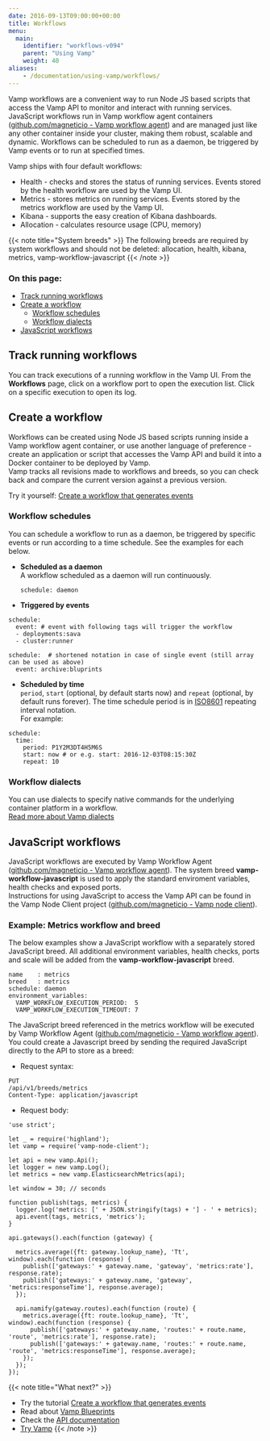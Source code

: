 ```yaml
---
date: 2016-09-13T09:00:00+00:00
title: Workflows
menu:
  main:
    identifier: "workflows-v094"
    parent: "Using Vamp"
    weight: 40
aliases:
    - /documentation/using-vamp/workflows/
---
```


Vamp workflows are a convenient way to run Node JS based scripts that access the Vamp API to monitor and interact with running services. JavaScript workflows run in Vamp workflow agent containers ([github.com/magneticio - Vamp workflow agent](https://github.com/magneticio/vamp-workflow-agent)) and are managed just like any other container inside your cluster, making them robust, scalable and dynamic. Workflows can be scheduled to run as a daemon, be triggered by Vamp events or to run at specified times. 

Vamp ships with four default workflows:

* Health  - checks and stores the status of running services. Events stored by the health workflow are used by the Vamp UI.
* Metrics - stores metrics on running services. Events stored by the metrics workflow are used by the Vamp UI.
* Kibana - supports the easy creation of Kibana dashboards.
* Allocation - calculates resource usage (CPU, memory)

{{< note title="System breeds" >}}
The following breeds are required by system workflows and should not be deleted: allocation, health, kibana, metrics, vamp-workflow-javascript
{{< /note >}}

### On this page:
- [Track running workflows](/documentation/using-vamp/v0.9.4/workflows/#track-running-workflows)
- [Create a workflow](/documentation/using-vamp/v0.9.4/workflows/#create-a-workflow)
  * [Workflow schedules](/documentation/using-vamp/v0.9.4/workflows/#workflow-schedules)
  * [Workflow dialects](/documentation/using-vamp/v0.9.4/workflows/#workflow-dialects)
- [JavaScript workflows](/documentation/using-vamp/v0.9.4/workflows/#javascript-workflows)

## Track running workflows

You can track executions of a running workflow in the Vamp UI. From the **Workflows** page, click on a workflow port to open the execution list. Click on a specific execution to open its log.

## Create a workflow

Workflows can be created using Node JS based scripts running inside a Vamp workflow agent container, or use another language of preference - create an application or script that accesses the Vamp API and build it into a Docker container to be deployed by Vamp.  
Vamp tracks all revisions made to workflows and breeds, so you can check back and compare the current version against a previous version.

Try it yourself: [Create a workflow that generates events](/documentation/tutorials/create-a-workflow/)

### Workflow schedules

You can schedule a workflow to run as a daemon, be triggered by specific events or run according to a time schedule. See the examples for each below.

* **Scheduled as a daemon**  
A workflow scheduled as a daemon will run continuously.

  ```
  schedule: daemon
  ```

* **Triggered by events**  

```  
schedule:
  event: # event with following tags will trigger the workflow
  - deployments:sava
  - cluster:runner

schedule:  # shortened notation in case of single event (still array can be used as above)
  event: archive:bluprints
```

* **Scheduled by time**  
`period`, `start` (optional, by default starts now) and `repeat` (optional, by default runs forever). The time schedule period is in [ISO8601](http://en.wikipedia.org/wiki/ISO_8601) repeating interval notation.   
  For example:  

```
schedule:
  time:
    period: P1Y2M3DT4H5M6S
    start: now # or e.g. start: 2016-12-03T08:15:30Z
    repeat: 10
```

### Workflow dialects
You can use dialects to specify native commands for the underlying container platform in a workflow.  
[Read more about Vamp dialects](/documentation/using-vamp/v0.9.4/dialects/)

## JavaScript workflows
JavaScript workflows are executed by Vamp Workflow Agent ([github.com/magneticio - Vamp workflow agent](https://github.com/magneticio/vamp-workflow-agent)).  The system breed **vamp-workflow-javascript** is used to apply the standard enviroment variables, health checks and exposed ports.   
Instructions for using JavaScript to access the Vamp API can be found in the Vamp Node Client project ([github.com/magneticio - Vamp node client](https://github.com/magneticio/vamp-node-client)).

### Example: Metrics workflow and breed
The below examples show a JavaScript workflow with a separately stored JavaScript breed. All additional environment variables, health checks, ports and scale will be added from the **vamp-workflow-javascript** breed.
```
name    : metrics
breed   : metrics
schedule: daemon
environment_variables:
  VAMP_WORKFLOW_EXECUTION_PERIOD:  5
  VAMP_WORKFLOW_EXECUTION_TIMEOUT: 7
```

The JavaScript breed referenced in the metrics workflow will be executed by Vamp Workflow Agent ([github.com/magneticio - Vamp workflow agent](https://github.com/magneticio/vamp-workflow-agent)).  
You could create a Javascript breed by sending the required JavaScript directly to the API to store as a breed:

* Request syntax:

```
PUT  
/api/v1/breeds/metrics  
Content-Type: application/javascript
```
* Request body:


```
'use strict';

let _ = require('highland');
let vamp = require('vamp-node-client');

let api = new vamp.Api();
let logger = new vamp.Log();
let metrics = new vamp.ElasticsearchMetrics(api);

let window = 30; // seconds

function publish(tags, metrics) {
  logger.log('metrics: [' + JSON.stringify(tags) + '] - ' + metrics);
  api.event(tags, metrics, 'metrics');
}

api.gateways().each(function (gateway) {

  metrics.average({ft: gateway.lookup_name}, 'Tt', window).each(function (response) {
    publish(['gateways:' + gateway.name, 'gateway', 'metrics:rate'], response.rate);
    publish(['gateways:' + gateway.name, 'gateway', 'metrics:responseTime'], response.average);
  });

  api.namify(gateway.routes).each(function (route) {
    metrics.average({ft: route.lookup_name}, 'Tt', window).each(function (response) {
      publish(['gateways:' + gateway.name, 'routes:' + route.name, 'route', 'metrics:rate'], response.rate);
      publish(['gateways:' + gateway.name, 'routes:' + route.name, 'route', 'metrics:responseTime'], response.average);
    });
  });
});
```


{{< note title="What next?" >}}
* Try the tutorial [Create a workflow that generates events](/documentation/tutorials/create-a-workflow/)
* Read about [Vamp Blueprints](/documentation/using-vamp/v0.9.4/blueprints/)
* Check the [API documentation](/documentation/api/v0.9.4/api-reference)
* [Try Vamp](/documentation/installation/hello-world)
{{< /note >}}